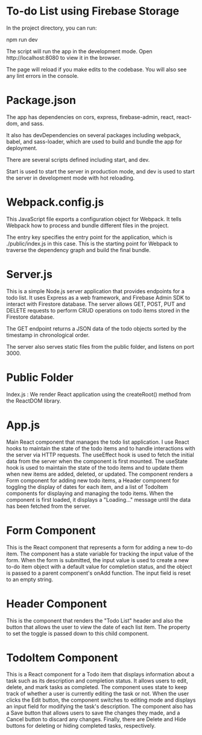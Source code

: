 # To-do List using Firebase Storage

In the project directory, you can run:

npm run dev

The script will run the app in the development mode.
Open http://localhost:8080 to view it in the browser.

The page will reload if you make edits to the codebase.
You will also see any lint errors in the console.

# Package.json

The app has dependencies on cors, express, firebase-admin, react, react-dom, and sass.

It also has devDependencies on several packages including webpack, babel, and sass-loader, which are used to build and bundle the app for deployment.

There are several scripts defined including start, and dev.

Start is used to start the server in production mode, and dev is used to start the server in development mode with hot reloading.

# Webpack.config.js

This JavaScript file exports a configuration object for Webpack. It tells Webpack how to process and bundle different files in the project.

The entry key specifies the entry point for the application, which is ./public/index.js in this case. This is the starting point for Webpack to traverse the dependency graph and build the final bundle.

# Server.js

This is a simple Node.js server application that provides endpoints for a todo list. It uses Express as a web framework, and Firebase Admin SDK to interact with Firestore database. The server allows GET, POST, PUT and DELETE requests to perform CRUD operations on todo items stored in the Firestore database.

The GET endpoint returns a JSON data of the todo objects sorted by the timestamp in chronological order.

The server also serves static files from the public folder, and listens on port 3000.

# Public Folder

Index.js : We render React application using the createRoot() method from the ReactDOM library.

# App.js

Main React component that manages the todo list application. I use React hooks to maintain the state of the todo items and to handle interactions with the server via HTTP requests. The useEffect hook is used to fetch the initial data from the server when the component is first mounted. The useState hook is used to maintain the state of the todo items and to update them when new items are added, deleted, or updated. The component renders a Form component for adding new todo items, a Header component for toggling the display of dates for each item, and a list of TodoItem components for displaying and managing the todo items. When the component is first loaded, it displays a "Loading..." message until the data has been fetched from the server.

# Form Component

This is the React component that represents a form for adding a new to-do item. The component has a state variable for tracking the input value of the form. When the form is submitted, the input value is used to create a new to-do item object with a default value for completion status, and the object is passed to a parent component's onAdd function. The input field is reset to an empty string.

# Header Component

This is the component that renders the "Todo List" header and also the button that allows the user to view the date of each list item. The property to set the toggle is passed down to this child component.

# TodoItem Component

This is a React component for a Todo item that displays information about a task such as its description and completion status. It allows users to edit, delete, and mark tasks as completed. The component uses state to keep track of whether a user is currently editing the task or not. When the user clicks the Edit button, the component switches to editing mode and displays an input field for modifying the task's description. The component also has a Save button that allows users to save the changes they made, and a Cancel button to discard any changes. Finally, there are Delete and Hide buttons for deleting or hiding completed tasks, respectively.
